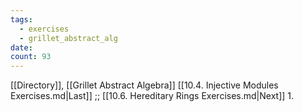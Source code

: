 ```yaml
---
tags:
  - exercises
  - grillet_abstract_alg
date:
count: 93
---
```

[[Directory]], [[Grillet Abstract Algebra]]
[[10.4. Injective Modules Exercises.md|Last]] ;; [[10.6. Hereditary Rings Exercises.md|Next]]
1. 